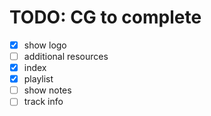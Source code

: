 # TODO: CG to complete

- [x] show logo
- [ ] additional resources
- [x] index
- [x] playlist
- [ ] show notes
- [ ] track info